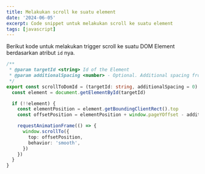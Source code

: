 ```yaml
---
title: Melakukan scroll ke suatu element
date: '2024-06-05'
excerpt: Code snippet untuk melakukan scroll ke suatu element
tags: [javascript]
---
```


Berikut kode untuk melakukan trigger scroll ke suatu DOM Element berdasarkan atribut `id` nya.

```ts
/**
 * @param targetId <string> Id of the Element
 * @param additionalSpacing <number> - Optional. Additional spacing from the top
 */
export const scrollToDomId = (targetId: string, additionalSpacing = 0) => {
  const element = document.getElementById(targetId)

  if (!!element) {
    const elementPosition = element.getBoundingClientRect().top
    const offsetPosition = elementPosition + window.pageYOffset - additionalSpacing

    requestAnimationFrame(() => {
      window.scrollTo({
        top: offsetPosition,
        behavior: 'smooth',
      })
    })
  }
}
```
